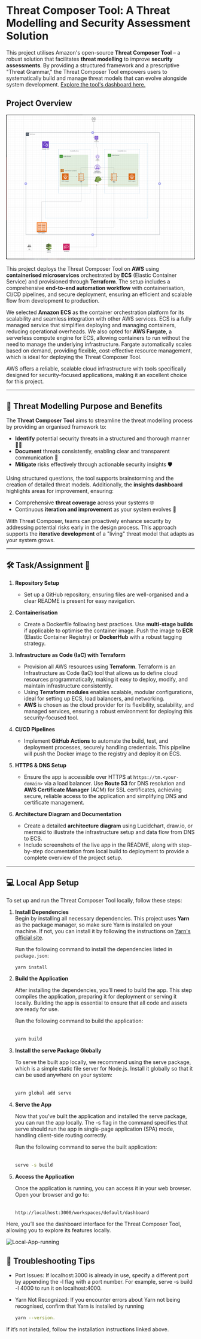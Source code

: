 # Threat Composer Tool: A Threat Modelling and Security Assessment Solution

This project utilises Amazon's open-source **Threat Composer Tool** – a robust solution that facilitates **threat modelling** to improve **security assessments**. By providing a structured framework and a prescriptive "Threat Grammar," the Threat Composer Tool empowers users to systematically build and manage threat models that can evolve alongside system development. [Explore the tool's dashboard here.](https://awslabs.github.io/threat-composer/workspaces/default/dashboard)

## Project Overview

![Architecture](images/Architecture-diagram.PNG)


This project deploys the Threat Composer Tool on **AWS** using **containerised microservices** orchestrated by **ECS** (Elastic Container Service) and provisioned through **Terraform**. The setup includes a comprehensive **end-to-end automation workflow** with containerisation, CI/CD pipelines, and secure deployment, ensuring an efficient and scalable flow from development to production.

We selected **Amazon ECS** as the container orchestration platform for its scalability and seamless integration with other AWS services. ECS is a fully managed service that simplifies deploying and managing containers, reducing operational overheads. We also opted for **AWS Fargate**, a serverless compute engine for ECS, allowing containers to run without the need to manage the underlying infrastructure. Fargate automatically scales based on demand, providing flexible, cost-effective resource management, which is ideal for deploying the Threat Composer Tool.

AWS offers a reliable, scalable cloud infrastructure with tools specifically designed for security-focused applications, making it an excellent choice for this project.

---

## 🚀 Threat Modelling Purpose and Benefits

The **Threat Composer Tool** aims to streamline the threat modelling process by providing an organised framework to:

- **Identify** potential security threats in a structured and thorough manner 🕵️‍♂️
- **Document** threats consistently, enabling clear and transparent communication 📜
- **Mitigate** risks effectively through actionable security insights 🛡️

Using structured questions, the tool supports brainstorming and the creation of detailed threat models. Additionally, the **insights dashboard** highlights areas for improvement, ensuring:

- Comprehensive **threat coverage** across your systems 🌐
- Continuous **iteration and improvement** as your system evolves 🔄

With Threat Composer, teams can proactively enhance security by addressing potential risks early in the design process. This approach supports the **iterative development** of a "living" threat model that adapts as your system grows.

---

## 🛠️ Task/Assignment 📝

1. **Repository Setup**  
   - Set up a GitHub repository, ensuring files are well-organised and a clear README is present for easy navigation.

2. **Containerisation**  
   - Create a Dockerfile following best practices. Use **multi-stage builds** if applicable to optimise the container image. Push the image to **ECR** (Elastic Container Registry) or **DockerHub** with a robust tagging strategy.

3. **Infrastructure as Code (IaC) with Terraform**  
   - Provision all AWS resources using **Terraform**. Terraform is an Infrastructure as Code (IaC) tool that allows us to define cloud resources programmatically, making it easy to deploy, modify, and maintain infrastructure consistently.
   - Using **Terraform modules** enables scalable, modular configurations, ideal for setting up ECS, load balancers, and networking.
   - **AWS** is chosen as the cloud provider for its flexibility, scalability, and managed services, ensuring a robust environment for deploying this security-focused tool.

4. **CI/CD Pipelines**  
   - Implement **GitHub Actions** to automate the build, test, and deployment processes, securely handling credentials. This pipeline will push the Docker image to the registry and deploy it on ECS.

5. **HTTPS & DNS Setup**  
   - Ensure the app is accessible over HTTPS at `https://tm.<your-domain>` via a load balancer. Use **Route 53** for DNS resolution and **AWS Certificate Manager** (ACM) for SSL certificates, achieving secure, reliable access to the application and simplifying DNS and certificate management.

6. **Architecture Diagram and Documentation**  
   - Create a detailed **architecture diagram** using Lucidchart, draw.io, or mermaid to illustrate the infrastructure setup and data flow from DNS to ECS.
   - Include screenshots of the live app in the README, along with step-by-step documentation from local build to deployment to provide a complete overview of the project setup.


---

## 💻 Local App Setup

To set up and run the Threat Composer Tool locally, follow these steps:

1. **Install Dependencies**  
   Begin by installing all necessary dependencies. This project uses **Yarn** as the package manager, so make sure Yarn is installed on your machine. If not, you can install it by following the instructions on [Yarn's official site](https://classic.yarnpkg.com/en/docs/install).

   Run the following command to install the dependencies listed in `package.json`:

   ```bash
   yarn install

2. **Build the Application**

   After installing the dependencies, you’ll need to build the app. This step compiles the application, preparing it for deployment or serving it locally. Building the app is essential to ensure that all code and assets are ready for use.

   Run the following command to build the application:

   ```bash

   yarn build

3. **Install the serve Package Globally**

   To serve the built app locally, we recommend using the serve package, which is a simple static file server for Node.js. Install it globally so that it can be used anywhere on your system:

   ```bash

   yarn global add serve


4. **Serve the App**

   Now that you’ve built the application and installed the serve package, you can run the app locally. The -s flag in the command specifies that serve should run the app in single-page application (SPA) mode, handling client-side routing correctly.

   Run the following command to serve the built application:

   ```bash

   serve -s build

5. **Access the Application**

   Once the application is running, you can access it in your web browser. Open your browser and go to:

   ```bash

   http://localhost:3000/workspaces/default/dashboard

Here, you’ll see the dashboard interface for the Threat Composer Tool, allowing you to explore its features locally.

![Local-App-running](images/app-running.PNG)

## 🐞 Troubleshooting Tips


- Port Issues: If localhost:3000 is already in use, specify a different port by appending the -l flag with a port number. For example, serve -s build -l 4000 to run it on localhost:4000.

- Yarn Not Recognized: If you encounter errors about Yarn not being recognised, confirm that Yarn is installed by running 
   ``` bash
   yarn --version. 
If it’s not installed, follow the installation instructions linked above.